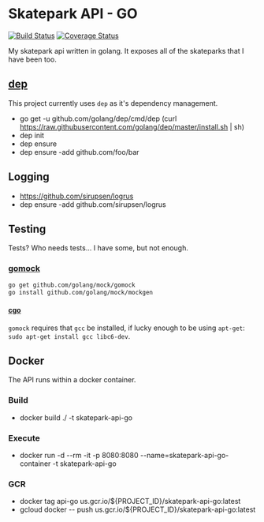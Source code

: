 # Skatepark API - GO #

[![Build Status](https://jenkins.derekpedersen.com/buildStatus/icon?job=derekpedersen/skatepark-api-go/master&style=plastic&.png)](https://jenkins.derekpedersen.com/job/derekpedersen/job/skatepark-api-go/job/master/)
[![Coverage Status](https://coveralls.io/repos/github/derekpedersen/skatepark-api-go/badge.png?branch=master)](https://coveralls.io/github/derekpedersen/skatepark-api-go)

My skatepark api written in golang. It exposes all of the skateparks that I have been too.

## [dep](https://github.com/golang/dep) ##

This project currently uses `dep` as it's dependency management.

- go get -u github.com/golang/dep/cmd/dep (curl https://raw.githubusercontent.com/golang/dep/master/install.sh | sh)
- dep init
- dep ensure
- dep ensure -add github.com/foo/bar

## Logging ##

- https://github.com/sirupsen/logrus
- dep ensure -add github.com/sirupsen/logrus

## Testing ##

Tests? Who needs tests... I have some, but not enough.

### [gomock](https://github.com/golang/mock) ###

```bash
go get github.com/golang/mock/gomock
go install github.com/golang/mock/mockgen
```

#### [cgo](https://github.com/golang/go/wiki/cgo) ####

`gomock` requires that `gcc` be installed, if lucky enough to be using `apt-get`: `sudo apt-get install gcc libc6-dev`.

## Docker ##

The API runs within a docker container.

### Build ###

- docker build ./ -t skatepark-api-go

### Execute ###

- docker run -d --rm -it -p 8080:8080 --name=skatepark-api-go-container -t skatepark-api-go

### GCR ###

- docker tag api-go us.gcr.io/${PROJECT_ID}/skatepark-api-go:latest
- gcloud docker -- push us.gcr.io/${PROJECT_ID}/skatepark-api-go:latest